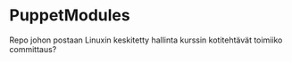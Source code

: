 # PuppetModules
Repo johon postaan Linuxin keskitetty hallinta kurssin kotitehtävät
toimiiko committaus?
